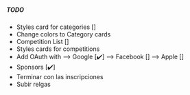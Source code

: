 ##### TODO 
- Styles card for categories []
- Change colors to Category cards 
- Competition List []
- Styles cards for competitions
- Add OAuth with 
    --> Google [✔️]
    --> Facebook []
    --> Apple []
- Sponsors [✔️]
- Terminar con las inscripciones
- Subir relgas
